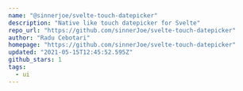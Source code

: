 ```yaml
---
name: "@sinnerjoe/svelte-touch-datepicker"
description: "Native like touch datepicker for Svelte"
repo_url: "https://github.com/sinnerJoe/svelte-touch-datepicker"
author: "Radu Cebotari"
homepage: "https://github.com/sinnerJoe/svelte-touch-datepicker"
updated: "2021-05-15T12:45:52.595Z"
github_stars: 1
tags: 
  - ui
---
```

